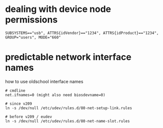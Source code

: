 # dealing with device node permissions

    SUBSYSTEMS=="usb", ATTRS{idVendor}=="1234", ATTRS{idProduct}=="1234", GROUP="users", MODE="660"

# predictable network interface names

how to use oldschool interface names

    # cmdline
    net.ifnames=0 (might also need biosdevname=0)
    
    # since v209
    ln -s /dev/null /etc/udev/rules.d/80-net-setup-link.rules
    
    # before v209 / eudev
    ln -s /dev/null /etc/udev/rules.d/80-net-name-slot.rules
